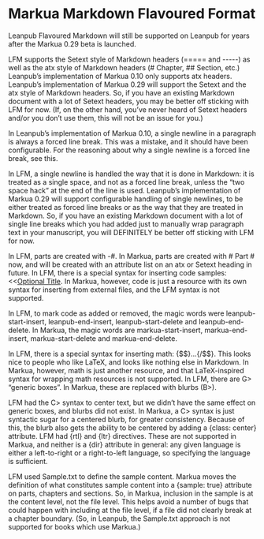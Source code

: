 # Markua Markdown Flavoured Format

Leanpub Flavoured Markdown will still be supported on Leanpub for years after the Markua 0.29 beta is launched.

LFM supports the Setext style of Markdown headers (===== and -----) as well as the atx style of Markdown headers (# Chapter, ## Section, etc.) Leanpub’s implementation of Markua 0.10 only supports atx headers. Leanpub’s implementation of Markua 0.29 will support the Setext and the atx style of Markdown headers. So, if you have an existing Markdown document with a lot of Setext headers, you may be better off sticking with LFM for now. (If, on the other hand, you’ve never heard of Setext headers and/or you don’t use them, this will not be an issue for you.)

In Leanpub’s implementation of Markua 0.10, a single newline in a paragraph is always a forced line break. This was a mistake, and it should have been configurable. For the reasoning about why a single newline is a forced line break, see this.

In LFM, a single newline is handled the way that it is done in Markdown: it is treated as a single space, and not as a forced line break, unless the “two space hack” at the end of the line is used. Leanpub’s implementation of Markua 0.29 will support configurable handling of single newlines, to be either treated as forced line breaks or as the way that they are treated in Markdown. So, if you have an existing Markdown document with a lot of single line breaks which you had added just to manually wrap paragraph text in your manuscript, you will DEFINITELY be better off sticking with LFM for now.

In LFM, parts are created with -#. In Markua, parts are created with # Part # now, and will be created with an attribute list on an atx or Setext heading in future.
In LFM, there is a special syntax for inserting code samples: <<[Optional Title](code/some_code_file.rb). In Markua, however, code is just a resource with its own syntax for inserting from external files, and the LFM syntax is not supported.

In LFM, to mark code as added or removed, the magic words were leanpub-start-insert, leanpub-end-insert, leanpub-start-delete and leanpub-end-delete. In Markua, the magic words are markua-start-insert, markua-end-insert, markua-start-delete and markua-end-delete.

In LFM, there is a special syntax for inserting math: {$$}...{/$$}. This looks nice to people who like LaTeX, and looks like nothing else in Markdown. In Markua, however, math is just another resource, and that LaTeX-inspired syntax for wrapping math resources is not supported.
In LFM, there are G> “generic boxes”. In Markua, these are replaced with blurbs (B>).

LFM had the C> syntax to center text, but we didn’t have the same effect on generic boxes, and blurbs did not exist. In Markua, a C> syntax is just syntactic sugar for a centered blurb, for greater consistency. Because of this, the blurb also gets the ability to be centered by adding a {class: center} attribute.
LFM had {rtl} and {ltr} directives. These are not supported in Markua, and neither is a {dir} attribute in general: any given language is either a left-to-right or a right-to-left language, so specifying the language is sufficient.

LFM used Sample.txt to define the sample content. Markua moves the definition of what constitutes sample content into a {sample: true} attribute on parts, chapters and sections. So, in Markua, inclusion in the sample is at the content level, not the file level. This helps avoid a number of bugs that could happen with including at the file level, if a file did not clearly break at a chapter boundary. (So, in Leanpub, the Sample.txt approach is not supported for books which use Markua.)
